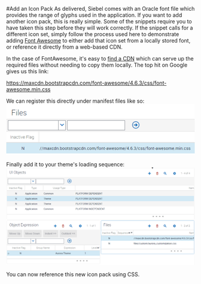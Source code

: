 #Add an Icon Pack
As delivered, Siebel comes with an Oracle font file which provides the range of glyphs used in the application. If you want to add another icon pack, this is really simple. Some of the snippets require you to have taken this step before they will work correctly. If the snippet calls for a different icon set, simply follow the process used here to demonstrate adding [Font Awesome](http://fontawesome.io/) to either add that icon set from a locally stored font, or reference it directly from a web-based CDN.

In the case of FontAwesome, it's easy to [find a CDN](https://www.google.com/search?q=font+awesome+cdn&oq=font+awesome+cdn) which can serve up the required files without needing to copy them locally. The top hit on Google gives us this link:

https://maxcdn.bootstrapcdn.com/font-awesome/4.6.3/css/font-awesome.min.css

We can register this directly under manifest files like so:
![](manifest-files.png)

Finally add it to your theme's loading sequence:
![](manifest-admin.png)

You can now reference this new icon pack using CSS.